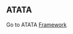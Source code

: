 ## ATATA 
Go to ATATA [Framework](https://github.com/AdyKalra/TestAutomation/blob/master/cSharp/AutomationFrameworks/Atata/ATATA.md)
